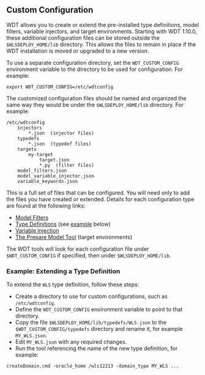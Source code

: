 ## Custom Configuration

WDT allows you to create or extend the pre-installed type definitions, model filters, variable injectors, and target environments. Starting with WDT 1.10.0, these additional configuration files can be stored outside the `$WLSDEPLOY_HOME/lib` directory. This allows the files to remain in place if the WDT installation is moved or upgraded to a new version.

To use a separate configuration directory, set the `WDT_CUSTOM_CONFIG` environment variable to the directory to be used for configuration. For example:
```
export WDT_CUSTOM_CONFIG=/etc/wdtconfig
```

The customized configuration files should be named and organized the same way they would be under the `$WLSDEPLOY_HOME/lib` directory. For example:
```
/etc/wdtconfig
    injectors
        *.json  (injector files)
    typedefs
        *.json  (typedef files)
    targets
        my-target
            target.json
            *.py  (filter files)
    model_filters.json
    model_variable_injector.json
    variable_keywords.json
```
This is a full set of files that can be configured. You will need only to add the files you have created or extended. Details for each configuration type are found at the following links:
- [Model Filters](../tool_filters.md)
- [Type Definitions](../type_def.md) (see [example](#example-extending-a-type-definition) below)
- [Variable Injection](../variable_injection.md)
- [The Prepare Model Tool](../prepare.md) (target environments)

The WDT tools will look for each configuration file under `$WDT_CUSTOM_CONFIG` if specified, then under `$WLSDEPLOY_HOME/lib`.

### Example: Extending a Type Definition

To extend the `WLS` type definition, follow these steps:
- Create a directory to use for custom configurations, such as `/etc/wdtconfig`.
- Define the `WDT_CUSTOM_CONFIG` environment variable to point to that directory.
- Copy the file `$WLSDEPLOY_HOME/lib/typedefs/WLS.json` to the `$WDT_CUSTOM_CONFIG/typedefs` directory and rename it, for example `MY_WLS.json`.
- Edit `MY_WLS.json` with any required changes.
- Run the tool referencing the name of the new type definition, for example:
```
createDomain.cmd -oracle_home /wls12213 -domain_type MY_WLS ...
```
